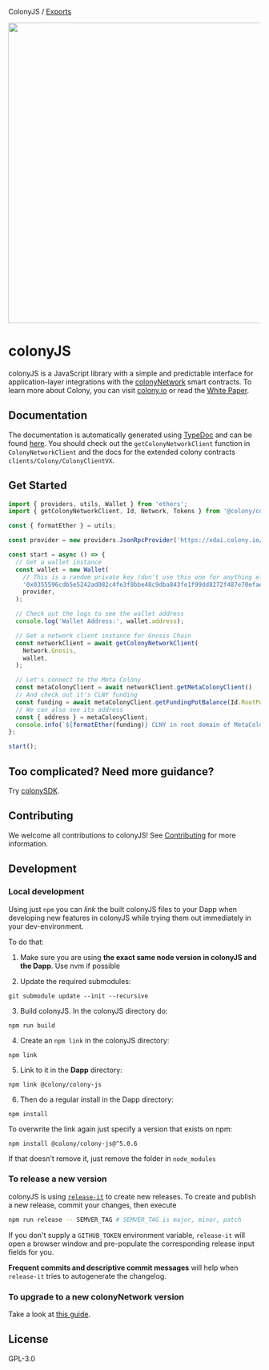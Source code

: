 ColonyJS / [Exports](modules.md)

<div align="center">
  <img src="https://rawcdn.githack.com/JoinColony/colonyJS/a9048856c3fd4b5e97d3f59f5f24dee20d4de747/media/colonyJS_color.svg" width="600" />
</div>

# colonyJS

colonyJS is a JavaScript library with a simple and predictable interface for application-layer integrations with the [colonyNetwork](https://github.com/JoinColony/colonyNetwork) smart contracts. To learn more about Colony, you can visit [colony.io](https://colony.io/) or read the [White Paper](https://colony.io/whitepaper.pdf).

## Documentation

The documentation is automatically generated using [TypeDoc](https://github.com/TypeStrong/typedoc) and can be found [here](https://joincolony.github.io/colonyJS). You should check out the `getColonyNetworkClient` function in `ColonyNetworkClient` and the docs for the extended colony contracts `clients/Colony/ColonyClientVX`.

## Get Started

```ts
import { providers, utils, Wallet } from 'ethers';
import { getColonyNetworkClient, Id, Network, Tokens } from '@colony/colony-js';

const { formatEther } = utils;

const provider = new providers.JsonRpcProvider('https://xdai.colony.io/rpc2/');

const start = async () => {
  // Get a wallet instance
  const wallet = new Wallet(
    // This is a random private key (don't use this one for anything else and _definitely_ do not send valuables to the corresponding address)
    '0x0355596cdb5e5242ad082c4fe3f8bbe48c9dba843fe1f99dd8272f487e70efae',
    provider,
  );

  // Check out the logs to see the wallet address
  console.log('Wallet Address:', wallet.address);

  // Get a network client instance for Gnosis Chain
  const networkClient = await getColonyNetworkClient(
    Network.Gnosis,
    wallet,
  );

  // Let's connect to the Meta Colony
  const metaColonyClient = await networkClient.getMetaColonyClient()
  // And check out it's CLNY funding
  const funding = await metaColonyClient.getFundingPotBalance(Id.RootPot, Tokens.Gnosis.CLNY);
  // We can also see its address
  const { address } = metaColonyClient;
  console.info(`${formatEther(funding)} CLNY in root domain of MetaColony with address: ${address}`);
};

start();
```

## Too complicated? Need more guidance?

Try [colonySDK](https://github.com/JoinColony/colonySDK).

## Contributing

We welcome all contributions to colonyJS! See [Contributing](https://github.com/JoinColony/colonyJS/blob/master/CONTRIBUTING.md) for more information.

## Development

### Local development

Using just `npm` you can _link_ the built colonyJS files to your Dapp when developing new features in colonyJS while trying them out immediately in your dev-environment.

To do that:

1) Make sure you are using **the exact same node version in colonyJS and the Dapp**. Use nvm if possible

2) Update the required submodules:

```shell
git submodule update --init --recursive
```

3) Build colonyJS. In the colonyJS directory do:

```shell
npm run build
```

4) Create an `npm link` in the colonyJS directory:

```shell
npm link
```

5) Link to it in the **Dapp** directory:

```shell
npm link @colony/colony-js
```

6) Then do a regular install in the Dapp directory:

```shell
npm install
```

To overwrite the link again just specify a version that exists on npm:

```shell
npm install @colony/colony-js@^5.0.6
```

If that doesn't remove it, just remove the folder in `node_modules`

### To release a new version

colonyJS is using [`release-it`](https://github.com/release-it/release-it) to create new releases. To create and publish a new release, commit your changes, then execute

```bash
npm run release -- SEMVER_TAG # SEMVER_TAG is major, minor, patch
```

If you don't supply a `GITHUB_TOKEN` environment variable, `release-it` will open a browser window and pre-populate the corresponding release input fields for you.

**Frequent commits and descriptive commit messages** will help when `release-it` tries to autogenerate the changelog.

### To upgrade to a new colonyNetwork version

Take a look at [this guide](https://colony.gitbook.io/colonyjs/guides/upgrading-the-colonynetwork-version).

## License

GPL-3.0
